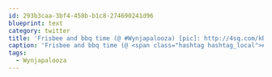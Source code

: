 ```yaml
---
id: 293b3caa-3bf4-458b-b1c8-274690241d96
blueprint: text
category: twitter
title: 'Frisbee and bbq time (@ #Wynjapalooza) [pic]: http://4sq.com/kRGWHF'
caption: 'Frisbee and bbq time (@ <span class="hashtag hashtag_local">#<a href="http://tweettemp.darylchymko.ca/?tag=wynjapalooza">Wynjapalooza</a>) [pic]: http://4sq.com/kRGWHF'
tags:
  - Wynjapalooza
---
```

